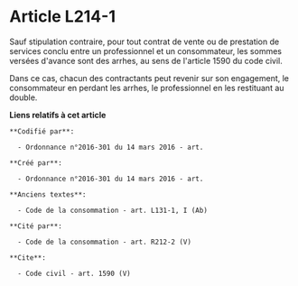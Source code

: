 # Article L214-1

Sauf stipulation contraire, pour tout contrat de vente ou de prestation de services conclu entre un professionnel et un
consommateur, les sommes versées d'avance sont des arrhes, au sens de l'article 1590 du code civil.

Dans ce cas, chacun des contractants peut revenir sur son engagement, le consommateur en perdant les arrhes, le professionnel
en les restituant au double.

**Liens relatifs à cet article**

	**Codifié par**:

	  - Ordonnance n°2016-301 du 14 mars 2016 - art.

	**Créé par**:

	  - Ordonnance n°2016-301 du 14 mars 2016 - art.

	**Anciens textes**:

	  - Code de la consommation - art. L131-1, I (Ab)

	**Cité par**:

	  - Code de la consommation - art. R212-2 (V)

	**Cite**:

	  - Code civil - art. 1590 (V)
